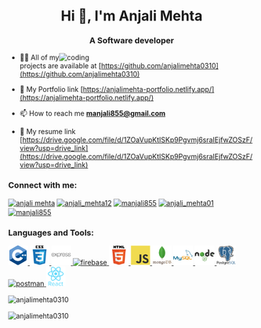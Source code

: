 <h1 align="center">Hi 👋, I'm Anjali Mehta</h1>
<h3 align="center">A Software developer</h3>

<img  align ="right" alt="coding" width="400" src="https://user-images.githubusercontent.com/55389276/140866485-8fb1c876-9a8f-4d6a-98dc-08c4981eaf70.gif" >

- 👨‍💻 All of my projects are available at [https://github.com/anjalimehta0310](https://github.com/anjalimehta0310)

- 📝 My Portfolio link [https://anjalimehta-portfolio.netlify.app/](https://anjalimehta-portfolio.netlify.app/)

- 📫 How to reach me **manjali855@gmail.com**

- 📄 My resume link [https://drive.google.com/file/d/1ZOaVupKtISKp9Pgvmj6sraIEjfwZOSzF/view?usp=drive_link](https://drive.google.com/file/d/1ZOaVupKtISKp9Pgvmj6sraIEjfwZOSzF/view?usp=drive_link)

<h3 align="left">Connect with me:</h3>
<p align="left">
<a href="https://linkedin.com/in/anjali mehta" target="blank"><img align="center" src="https://raw.githubusercontent.com/rahuldkjain/github-profile-readme-generator/master/src/images/icons/Social/linked-in-alt.svg" alt="anjali mehta" height="30" width="40" /></a>
<a href="https://www.codechef.com/users/anjali_mehta12" target="blank"><img align="center" src="https://cdn.jsdelivr.net/npm/simple-icons@3.1.0/icons/codechef.svg" alt="anjali_mehta12" height="30" width="40" /></a>
<a href="https://www.hackerrank.com/manjali855" target="blank"><img align="center" src="https://raw.githubusercontent.com/rahuldkjain/github-profile-readme-generator/master/src/images/icons/Social/hackerrank.svg" alt="manjali855" height="30" width="40" /></a>
<a href="https://www.leetcode.com/anjali_mehta01" target="blank"><img align="center" src="https://raw.githubusercontent.com/rahuldkjain/github-profile-readme-generator/master/src/images/icons/Social/leet-code.svg" alt="anjali_mehta01" height="30" width="40" /></a>
<a href="https://auth.geeksforgeeks.org/user/manjali855" target="blank"><img align="center" src="https://raw.githubusercontent.com/rahuldkjain/github-profile-readme-generator/master/src/images/icons/Social/geeks-for-geeks.svg" alt="manjali855" height="30" width="40" /></a>
</p>


<h3 align="left">Languages and Tools:</h3>
<p align="left"> <a href="https://www.w3schools.com/cpp/" target="_blank" rel="noreferrer"> <img src="https://raw.githubusercontent.com/devicons/devicon/master/icons/cplusplus/cplusplus-original.svg" alt="cplusplus" width="40" height="40"/> </a> <a href="https://www.w3schools.com/css/" target="_blank" rel="noreferrer"> <img src="https://raw.githubusercontent.com/devicons/devicon/master/icons/css3/css3-original-wordmark.svg" alt="css3" width="40" height="40"/> </a> <a href="https://expressjs.com" target="_blank" rel="noreferrer"> <img src="https://raw.githubusercontent.com/devicons/devicon/master/icons/express/express-original-wordmark.svg" alt="express" width="40" height="40"/> </a> <a href="https://firebase.google.com/" target="_blank" rel="noreferrer"> <img src="https://www.vectorlogo.zone/logos/firebase/firebase-icon.svg" alt="firebase" width="40" height="40"/> </a> <a href="https://www.w3.org/html/" target="_blank" rel="noreferrer"> <img src="https://raw.githubusercontent.com/devicons/devicon/master/icons/html5/html5-original-wordmark.svg" alt="html5" width="40" height="40"/> </a> <a href="https://developer.mozilla.org/en-US/docs/Web/JavaScript" target="_blank" rel="noreferrer"> <img src="https://raw.githubusercontent.com/devicons/devicon/master/icons/javascript/javascript-original.svg" alt="javascript" width="40" height="40"/> </a> <a href="https://www.mongodb.com/" target="_blank" rel="noreferrer"> <img src="https://raw.githubusercontent.com/devicons/devicon/master/icons/mongodb/mongodb-original-wordmark.svg" alt="mongodb" width="40" height="40"/> </a> <a href="https://www.mysql.com/" target="_blank" rel="noreferrer"> <img src="https://raw.githubusercontent.com/devicons/devicon/master/icons/mysql/mysql-original-wordmark.svg" alt="mysql" width="40" height="40"/> </a> <a href="https://nodejs.org" target="_blank" rel="noreferrer"> <img src="https://raw.githubusercontent.com/devicons/devicon/master/icons/nodejs/nodejs-original-wordmark.svg" alt="nodejs" width="40" height="40"/> </a> <a href="https://www.postgresql.org" target="_blank" rel="noreferrer"> <img src="https://raw.githubusercontent.com/devicons/devicon/master/icons/postgresql/postgresql-original-wordmark.svg" alt="postgresql" width="40" height="40"/> </a> <a href="https://postman.com" target="_blank" rel="noreferrer"> <img src="https://www.vectorlogo.zone/logos/getpostman/getpostman-icon.svg" alt="postman" width="40" height="40"/> </a> <a href="https://reactjs.org/" target="_blank" rel="noreferrer"> <img src="https://raw.githubusercontent.com/devicons/devicon/master/icons/react/react-original-wordmark.svg" alt="react" width="40" height="40"/> </a> </p>

<p><img align="center" src="https://github-readme-stats.vercel.app/api/top-langs?username=anjalimehta0310&show_icons=true&locale=en&layout=compact" alt="anjalimehta0310" /></p>

<p><img align="center" src="https://github-readme-streak-stats.herokuapp.com/?user=anjalimehta0310&" alt="anjalimehta0310" /></p>
